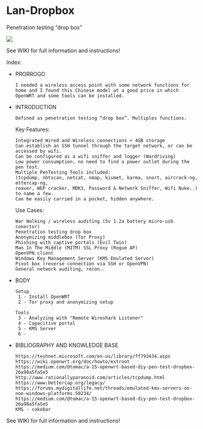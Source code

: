 # Lan-Dropbox

Penetration testing “drop box”

![](https://github.com/pollonegro/Lan-Dropbox/blob/master/img/1.png)

See WIKI for full information and instructions!

   Index:

- PRORROGO

      I needed a wireless access point with some network functions for home and I found this Chinese model at a good price in which OpenWRT and some tools can be installed.
      

- INTRODUCTION
   

      Defined as penetration testing “drop box”. Multiples functions.

    Key Features:
    
      Integrated Wired and Wireless connections + 4GB storage
      Can establish an SSH tunnel through the target network, or can be accessed by wifi.
      Can be configured as a wifi sniffer and logger (Wardriving)
      Low power consumption, no need to find a power outlet during the pen test.
      Multiple PenTesting Tools included:
      (tcpdump, nbtscan, netcat, nmap, kismet, karma, snort, aircrack-ng, ettercap-ng, 
      reaver, WEP cracker, MDK3, Password & Network Sniffer, Wifi Nuke..) to name a few.
      Can be easily carried in a pocket, hidden anywhere.

    Use Cases:
    
      War Walking / wireless auditing (5v 1.2a battery micro-usb conector)
      Penetration testing drop box
      Anonymizing middlebox (Tor Proxy)
      Phishing with captive portals (Evil Twin)
      Man In The Middle (MITM) SSL Proxy (Rogue AP)
      OpenVPN client
      Windows Key Management Server (KMS Emulated Server)
      Pivot box (reverse connection via SSH or OpenVPN)
      General network auditing, recon..


- BODY

      Setup
       1 - Install OpenWRT
       2 - Tor proxy and anonymizing setup
  
      Tools
       3 - Analyzing with "Remote Wireshark Listener"
       4 - Capacitive portal
       5 - KMS Server
       6 - 


- BIBLIOGRAPHY AND KNOWLEDGE BASE

      https://technet.microsoft.com/en-us/library/ff793434.aspx
      https://wiki.openwrt.org/doc/howto/extroot 
      https://medium.com/@tomac/a-15-openwrt-based-diy-pen-test-dropbox-26a98a5fa5e5             
      http://www.rationallyparanoid.com/articles/tcpdump.html 
      https://www.bettercap.org/legacy/ 
      https://forums.mydigitallife.net/threads/emulated-kms-servers-on-non-windows-platforms.50234/
      https://medium.com/@tomac/a-15-openwrt-based-diy-pen-test-dropbox-26a98a5fa5e5
      KMS - cokebar


See WIKI for full information and instructions!
